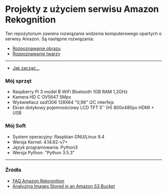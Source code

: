 Projekty z użyciem serwisu Amazon Rekognition
===

Ten repozytorium zawiera rozwiązania widzenia komputerowego opartych o serwisy Amazon.
Są następne rozwiązania:
* [Rozpoznawanie obrazu](detecting_objects/README.md)
* [Rozpoznawanie twarzy](faces_comparing/README.md)

---
* [Jak zacząć...](how_to_start.md)

### Mój sprzęt
* Raspberry Pi 3 model B WiFi Bluetooth 1GB RAM 1,2GHz
* Kamera HD C OV5647 5Mpx
* Wyświetlacz ssd1306 128X64 "0,96" i2C interfejs
* Ekran dotykowy pojemnościowy LCD TFT 5'' (H) 800x480px HDMI + USB

### Mój Soft
* System operacyjny: Raspbian GNU/Linux 9.4
* Wersja Kernel: 4.14.62-v7+
* Język programowania: Python3
* Wersja Python: "Python 3.5.3"




---
### Źródła <a name="zrodla"></a>

* [FAQ Amazon Rekognition](https://docs.aws.amazon.com/rekognition/latest/dg/what-is.html)
* [Analyzing Images Stored in an Amazon S3 Bucket](https://docs.aws.amazon.com/rekognition/latest/dg/images-s3.html)
